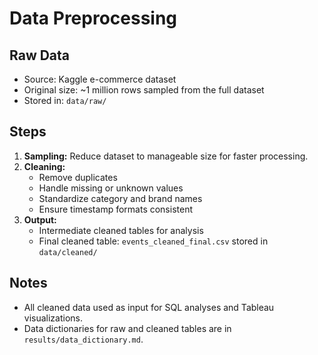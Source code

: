 # Data Preprocessing

## Raw Data
- Source: Kaggle e-commerce dataset  
- Original size: ~1 million rows sampled from the full dataset  
- Stored in: `data/raw/`

## Steps
1. **Sampling:** Reduce dataset to manageable size for faster processing.  
2. **Cleaning:**  
   - Remove duplicates  
   - Handle missing or unknown values  
   - Standardize category and brand names  
   - Ensure timestamp formats consistent  
3. **Output:**  
   - Intermediate cleaned tables for analysis  
   - Final cleaned table: `events_cleaned_final.csv` stored in `data/cleaned/`

## Notes
- All cleaned data used as input for SQL analyses and Tableau visualizations.  
- Data dictionaries for raw and cleaned tables are in `results/data_dictionary.md`.
